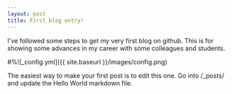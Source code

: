 ```yaml
---
layout: post
title: First blog entry!
---
```


I've followed some steps to get my very first blog on github. This is for showing some advances in my career with some colleagues and students.

#%![_config.yml]({{ site.baseurl }}/images/config.png)


The easiest way to make your first post is to edit this one. Go into /_posts/ and update the Hello World markdown file.
